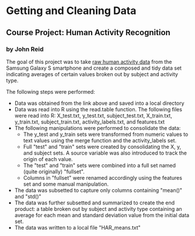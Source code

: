 # Getting and Cleaning Data
## Course Project:  Human Activity Recognition
### by John Reid   

The goal of this project was to take [raw human activity data](https://d396qusza40orc.cloudfront.net/getdata%2Fprojectfiles%2FUCI%20HAR%20Dataset.zip) from the Samsung Galaxy S smartphone and create a composed and tidy data set indicating averages of certain values broken out by subject and activity type.

The following steps were performed:
+ Data was obtained from the link above and saved into a local directory
+ Data was read into R using the read.table function.  The following files were read into R:  X_test.txt, y_test.txt, subject_test.txt, X_train.txt, y_train.txt, subject_train.txt, activity_labels.txt, and features.txt
+ The following manipulations were performed to consolidate the data:
  + The y_test and y_train sets were transformed from numeric values to text values using the merge function and the activity_labels set.
  + Full "test" and "train" sets were created by consolidating the X, y, and subject sets.  A source variable was also introduced to track the origin of each value.
  + The "test" and "train" sets were combined into a full set named (quite originally) "fullset".
  + Columns in "fullset" were renamed accordingly using the features set and some manual manipulation.
+ The data was subsetted to capture only columns containing "mean()" and "std()"
+ The data was further subsetted and summarized to create the end product:  a table broken out by subject and activity type containing an average for each mean and standard deviation value from the initial data set.
+ The data was written to a local file "HAR_means.txt"
